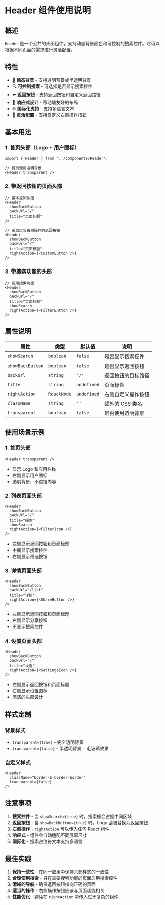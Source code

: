 # Header 组件使用说明

## 概述

`Header` 是一个公共的头部组件，支持动态背景颜色和可控制的搜索控件。它可以根据不同页面的需求进行灵活配置。

## 特性

- 🎨 **动态背景** - 支持透明背景或半透明背景
- 🔍 **可控制搜索** - 可选择是否显示搜索控件
- ⬅️ **返回按钮** - 支持返回按钮和自定义返回路径
- 📱 **响应式设计** - 移动端友好的布局
- 🌐 **国际化支持** - 支持多语言文本
- 🎯 **灵活配置** - 支持自定义右侧操作按钮

## 基本用法

### 1. 首页头部（Logo + 用户图标）

```tsx
import { Header } from '../components/Header';

// 首页使用透明背景
<Header transparent />
```

### 2. 带返回按钮的页面头部

```tsx
// 基本返回按钮
<Header 
  showBackButton 
  backUrl="/"
  title="页面标题"
/>

// 带自定义右侧操作的返回按钮
<Header 
  showBackButton 
  backUrl="/"
  title="页面标题"
  rightAction={<CustomButton />}
/>
```

### 3. 带搜索功能的头部

```tsx
// 启用搜索功能
<Header 
  showBackButton 
  backUrl="/"
  title="页面标题"
  showSearch
  rightAction={<FilterButton />}
/>
```

## 属性说明

| 属性 | 类型 | 默认值 | 说明 |
|------|------|--------|------|
| `showSearch` | `boolean` | `false` | 是否显示搜索控件 |
| `showBackButton` | `boolean` | `false` | 是否显示返回按钮 |
| `backUrl` | `string` | `'/'` | 返回按钮的目标路径 |
| `title` | `string` | `undefined` | 页面标题 |
| `rightAction` | `ReactNode` | `undefined` | 右侧自定义操作按钮 |
| `className` | `string` | `''` | 额外的 CSS 类名 |
| `transparent` | `boolean` | `false` | 是否使用透明背景 |

## 使用场景示例

### 1. 首页头部
```tsx
<Header transparent />
```
- 显示 Logo 和应用名称
- 右侧显示用户图标
- 透明背景，不遮挡内容

### 2. 列表页面头部
```tsx
<Header 
  showBackButton 
  backUrl="/"
  title="探索"
  showSearch
  rightAction={<FilterIcon />}
/>
```
- 左侧显示返回按钮和页面标题
- 中间显示搜索控件
- 右侧显示筛选按钮

### 3. 详情页面头部
```tsx
<Header 
  showBackButton 
  backUrl="/list"
  title="详情"
  rightAction={<ShareButton />}
/>
```
- 左侧显示返回按钮和页面标题
- 右侧显示分享按钮
- 不显示搜索控件

### 4. 设置页面头部
```tsx
<Header 
  showBackButton 
  backUrl="/"
  title="设置"
  rightAction={<SettingsIcon />}
/>
```
- 左侧显示返回按钮和页面标题
- 右侧显示设置图标
- 简洁的头部设计

## 样式定制

### 背景样式
- `transparent={true}` - 完全透明背景
- `transparent={false}` - 半透明背景 + 毛玻璃效果

### 自定义样式
```tsx
<Header 
  className="border-b border-border"
  transparent={false}
/>
```

## 注意事项

1. **搜索控件** - 当 `showSearch={true}` 时，搜索框会占据中间区域
2. **返回按钮** - 当 `showBackButton={true}` 时，Logo 会被替换为返回按钮
3. **右侧操作** - `rightAction` 可以传入任何 React 组件
4. **响应式** - 组件会自动适配不同屏幕尺寸
5. **国际化** - 搜索占位符文本支持多语言

## 最佳实践

1. **保持一致性** - 在同一应用中保持头部样式的一致性
2. **合理使用搜索** - 只在需要搜索功能的页面启用搜索控件
3. **清晰的导航** - 确保返回按钮指向正确的页面
4. **适当的操作** - 右侧操作按钮应该与页面功能相关
5. **性能优化** - 避免在 `rightAction` 中传入过于复杂的组件
